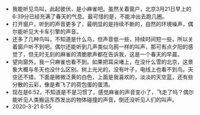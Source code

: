 
- 我能听见鸟叫，此起彼伏，是小麻雀吧。虽然关着窗户，北京3月21日早上的6:39分已经充满了春天的气息。最可惜的是，不能冲出去跑几圈。
- 打开窗户，听到的声音更多了，最明显的是持续不断的，自然的环境噪声，偶尔能听见大卡车引擎的声音。
- 还多了几种鸟叫，不知道是什么鸟，但声音低一些，持续时间短一些，所以关着窗户听不到吧。偶尔还能听到几声类似乌鸦一样的叫声，那可有点夕阳的感觉了，但无时无刻的麻雀的清脆歌声都在告诉我，这是一个春天的早晨。
- 望向窗外，我一只麻雀也看不到。如果把耳朵堵上，在没什么雪的北京，这景象大概与冬天也没什么区别。树上光光的，没有叶子，电线上也看不到鸟。天空还不错，下面是微微泛黄的白色，上面是我喜欢的，淡淡的天空蓝，还有些分散的云彩，像是煮飞了的荷包蛋的蛋清。
- 现在是6:52，不知道是不是习惯了，感觉麻雀的声音变小了，飞走了吗？偶尔能听见人类搬运东西发出的物体碰撞的声音，倒还没听见人们的叫声。
- 2020-3-21 6:55
